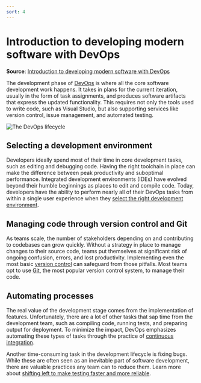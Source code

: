 ```yaml
---
sort: 4
---
```

# Introduction to developing modern software with DevOps
**Source**: [Introduction to developing modern software with DevOps](https://docs.microsoft.com/en-us/devops/develop/developing-modern-software-with-devops)

The development phase of [DevOps](README.md) is where all the core software development work
happens. It takes in plans for the current iteration, usually in the form of task assignments, and
produces software artifacts that express the updated functionality. This requires not only the tools
used to write code, such as Visual Studio, but also supporting services like version control, issue
management, and automated testing. 

![The DevOps lifecycle](https://raw.githubusercontent.com/microsoft/azureml-ops-accelerator/main/1-DesignforMLOps/0-DevOpsOverview/_img/devops-lifecycle.png)

## Selecting a development environment

Developers ideally spend most of their time in core development tasks, such as editing and debugging code.
Having the right toolchain in place can make the difference between peak productivity and suboptimal
performance. Integrated development environments (IDEs) have evolved beyond their humble beginnings as
places to edit and compile code. Today, developers have the ability to perform nearly all of their
DevOps tasks from within a single user experience when they
[select the right development environment](https://docs.microsoft.com/en-us/devops/develop/selecting-development-environment).

## Managing code through version control and Git

As teams scale, the number of stakeholders depending on and contributing to codebases can grow quickly.
Without a strategy in place to manage changes to their source code, teams put themselves at significant
risk of ongoing confusion, errors, and lost productivity. Implementing even the most basic
[version control](https://docs.microsoft.com/en-us/devops/develop/git/what-is-version-control) can safeguard from those pitfalls. Most teams opt to use
[Git](https://docs.microsoft.com/en-us/devops/develop/git/what-is-git), the most popular version control system, to manage their code.

## Automating processes

The real value of the development stage comes from the implementation of features. Unfortunately, there
are a lot of other tasks that sap time from the development team, such as compiling code, running tests,
and preparing output for deployment. To minimize the impact, DevOps emphasizes automating these
types of tasks through the practice of [continuous integration](6-CI.md).

Another time-consuming task in the development lifecycle is fixing bugs. While these are often seen as an
inevitable part of software development, there are valuable practices any team can to reduce them. Learn
more about [shifting left to make testing faster and more reliable](https://docs.microsoft.com/en-us/devops/develop/shift-left-make-testing-fast-reliable).
